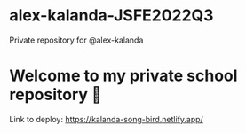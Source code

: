 # alex-kalanda-JSFE2022Q3
Private repository for @alex-kalanda

# Welcome to my private school repository 🙂

Link to deploy: https://kalanda-song-bird.netlify.app/